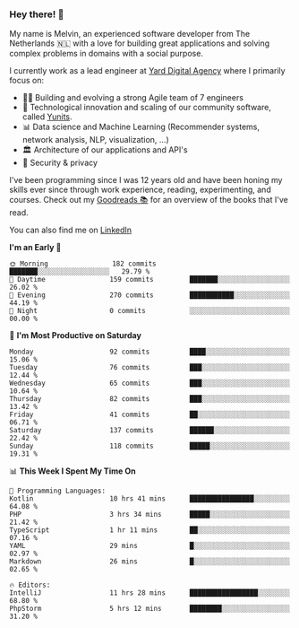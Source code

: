 ### Hey there! 👋

My name is Melvin, an experienced software developer from The Netherlands 🇳🇱 with a love for building great applications and solving complex problems in domains with a social purpose. 

I currently work as a lead engineer at [Yard Digital Agency](https://github.com/yardinternet) where I primarily focus on:

* 👏🏼 Building and evolving a strong Agile team of 7 engineers
* 🚀 Technological innovation and scaling of our community software, called [Yunits](https://www.yunits.com/).
* 📊 Data science and Machine Learning (Recommender systems, network analysis, NLP, visualization, ...)
* 🏛 Architecture of our applications and API's
* 🔐 Security & privacy

I've been programming since I was 12 years old and have been honing my skills ever since through work experience, reading, experimenting, and courses.
Check out my [Goodreads 📚](https://goodreads.com/melvinkoopmans) for an overview of the books that I've read. 

You can also find me on [LinkedIn](https://www.linkedin.com/in/melvinkoopmans)

<!--START_SECTION:waka-->
**I'm an Early 🐤** 

```text
🌞 Morning                182 commits         ███████░░░░░░░░░░░░░░░░░░   29.79 % 
🌆 Daytime                159 commits         ███████░░░░░░░░░░░░░░░░░░   26.02 % 
🌃 Evening                270 commits         ███████████░░░░░░░░░░░░░░   44.19 % 
🌙 Night                  0 commits           ░░░░░░░░░░░░░░░░░░░░░░░░░   00.00 % 
```
📅 **I'm Most Productive on Saturday** 

```text
Monday                   92 commits          ████░░░░░░░░░░░░░░░░░░░░░   15.06 % 
Tuesday                  76 commits          ███░░░░░░░░░░░░░░░░░░░░░░   12.44 % 
Wednesday                65 commits          ███░░░░░░░░░░░░░░░░░░░░░░   10.64 % 
Thursday                 82 commits          ███░░░░░░░░░░░░░░░░░░░░░░   13.42 % 
Friday                   41 commits          ██░░░░░░░░░░░░░░░░░░░░░░░   06.71 % 
Saturday                 137 commits         ██████░░░░░░░░░░░░░░░░░░░   22.42 % 
Sunday                   118 commits         █████░░░░░░░░░░░░░░░░░░░░   19.31 % 
```


📊 **This Week I Spent My Time On** 

```text
💬 Programming Languages: 
Kotlin                   10 hrs 41 mins      ████████████████░░░░░░░░░   64.08 % 
PHP                      3 hrs 34 mins       █████░░░░░░░░░░░░░░░░░░░░   21.42 % 
TypeScript               1 hr 11 mins        ██░░░░░░░░░░░░░░░░░░░░░░░   07.16 % 
YAML                     29 mins             █░░░░░░░░░░░░░░░░░░░░░░░░   02.97 % 
Markdown                 26 mins             █░░░░░░░░░░░░░░░░░░░░░░░░   02.65 % 

🔥 Editors: 
IntelliJ                 11 hrs 28 mins      █████████████████░░░░░░░░   68.80 % 
PhpStorm                 5 hrs 12 mins       ████████░░░░░░░░░░░░░░░░░   31.20 % 
```


<!--END_SECTION:waka-->
